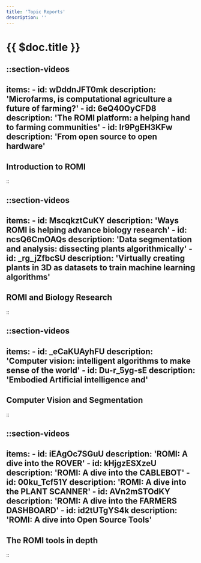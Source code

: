 ```yaml
---
title: 'Topic Reports'
description: ''
---
```


# {{ $doc.title }}

::section-videos
---
  items:
    - id: wDddnJFT0mk
      description: 'Microfarms, is computational agriculture a future of farming?'
    - id: 6eQ40OyCFD8
      description: 'The ROMI platform: a helping hand to farming communities'
    - id: lr9PgEH3KFw
      description: 'From open source to open hardware'
---
  ## Introduction to ROMI
::


::section-videos
---
  items:
    - id: MscqkztCuKY
      description: 'Ways ROMI is helping advance biology research'
    - id: ncsQ6CmOAQs
      description: 'Data segmentation and analysis: dissecting plants algorithmically'
    - id: _rg_jZfbcSU
      description: 'Virtually creating plants in 3D as datasets to train machine learning algorithms'
---
  ## ROMI and Biology Research
::


::section-videos
---
  items:
    - id: _eCaKUAyhFU
      description: 'Computer vision: intelligent algorithms to make sense of the world'
    - id: Du-r_5yg-sE
      description: 'Embodied Artificial intelligence and'
---
  ## Computer Vision and Segmentation
::


::section-videos
---
  items:
    - id: iEAgOc7SGuU
      description: 'ROMI: A dive into the ROVER'
    - id: kHjgzESXzeU
      description: 'ROMI: A dive into the CABLEBOT'
    - id: 00ku_Tcf51Y
      description: 'ROMI: A dive into the PLANT SCANNER'
    - id: AVn2mSTOdKY
      description: 'ROMI: A dive into the FARMERS DASHBOARD'
    - id: id2tUTgYS4k
      description: 'ROMI: A dive into Open Source Tools'
---
  ## The ROMI tools in depth
::
